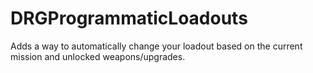 # DRGProgrammaticLoadouts
Adds a way to automatically change your loadout based on the current mission and unlocked weapons/upgrades.
